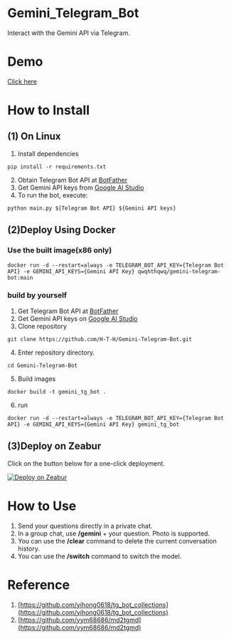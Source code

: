 # Gemini_Telegram_Bot
Interact with the Gemini API via Telegram.
# Demo
[Click here](https://t.me/gemini_telegram_demo_bot)

# How to Install
## (1) On Linux
1. Install dependencies
```
pip install -r requirements.txt
```
2. Obtain Telegram Bot API at [BotFather](https://t.me/BotFather)
3. Get Gemini API keys from [Google AI Studio](https://makersuite.google.com/app/apikey)
4. To run the bot, execute:
```
python main.py ${Telegram Bot API} ${Gemini API keys}
```
## (2)Deploy Using Docker
### Use the built image(x86 only)
```
docker run -d --restart=always -e TELEGRAM_BOT_API_KEY={Telegram Bot API} -e GEMINI_API_KEYS={Gemini API Key} qwqhthqwq/gemini-telegram-bot:main
```
### build by yourself
1. Get Telegram Bot API at [BotFather](https://t.me/BotFather)
2. Get Gemini API keys on [Google AI Studio](https://makersuite.google.com/app/apikey)
3. Clone repository
```
git clone https://github.com/H-T-H/Gemini-Telegram-Bot.git
```
4. Enter repository directory.
```
cd Gemini-Telegram-Bot
```
5. Build images
```
docker build -t gemini_tg_bot .
```
6. run
```
docker run -d --restart=always -e TELEGRAM_BOT_API_KEY={Telegram Bot API} -e GEMINI_API_KEYS={Gemini API Key} gemini_tg_bot
```

## (3)Deploy on Zeabur
Click on the button below for a one-click deployment.

[![Deploy on Zeabur](https://zeabur.com/button.svg)](https://zeabur.com/templates/V2870T)


# How to Use
1. Send your questions directly in a private chat.
2. In a group chat, use **/gemini** + your question. Photo is supported.
3. You can use the **/clear** command to delete the current conversation history.
4. You can use the **/switch** command to switch the model.


# Reference
1. [https://github.com/yihong0618/tg_bot_collections](https://github.com/yihong0618/tg_bot_collections)
2. [https://github.com/yym68686/md2tgmd](https://github.com/yym68686/md2tgmd)
